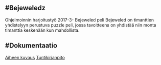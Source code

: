 
#Bejeweledz
--

Ohjelmoinnin harjoitustyö 2017-3- Bejeweled peli
Bejeweled on timanttien yhdistelyyn perustuva puzzle peli, jossa tavoitteena on yhdistää niin monta timanttia keskenään kun mahdollista.

#Dokumentaatio
--
[Aiheen kuvaus](../dokumentaatio/aiheenKuvausJaRakenne.md)
[Tuntikirjanpito](../dokumentaatio/tuntikirjanpito.md)
